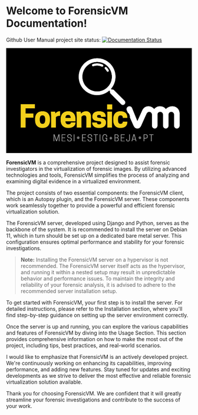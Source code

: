 # Welcome to ForensicVM Documentation!

Github User Manual project site status: [![Documentation Status](https://readthedocs.org/projects/forensicvm-autopsy-plugin-user-manual/badge/?version=latest)](https://forensicvm-autopsy-plugin-user-manual.readthedocs.io/en/latest/?badge=latest)


![ForensicVM Logo](docs/ForensicVM.jpg)

**ForensicVM** is a comprehensive project designed to assist forensic investigators in the virtualization of forensic images. By utilizing advanced technologies and tools, ForensicVM simplifies the process of analyzing and examining digital evidence in a virtualized environment.

The project consists of two essential components: the ForensicVM client, which is an Autopsy plugin, and the ForensicVM server. These components work seamlessly together to provide a powerful and efficient forensic virtualization solution.

The ForensicVM server, developed using Django and Python, serves as the backbone of the system. It is recommended to install the server on Debian 11, which in turn should be set up on a dedicated bare metal server. This configuration ensures optimal performance and stability for your forensic investigations.

> **Note:** Installing the ForensicVM server on a hypervisor is not recommended. The ForensicVM server itself acts as the hypervisor, and running it within a nested setup may result in unpredictable behavior and performance issues. To maintain the integrity and reliability of your forensic analysis, it is advised to adhere to the recommended server installation setup.

To get started with ForensicVM, your first step is to install the server. For detailed instructions, please refer to the Installation section, where you'll find step-by-step guidance on setting up the server environment correctly.

Once the server is up and running, you can explore the various capabilities and features of ForensicVM by diving into the Usage Section. This section provides comprehensive information on how to make the most out of the project, including tips, best practices, and real-world scenarios.

I would like to emphasize that ForensicVM is an actively developed project. We're continuously working on enhancing its capabilities, improving performance, and adding new features. Stay tuned for updates and exciting developments as we strive to deliver the most effective and reliable forensic virtualization solution available.

Thank you for choosing ForensicVM. We are confident that it will greatly streamline your forensic investigations and contribute to the success of your work.

